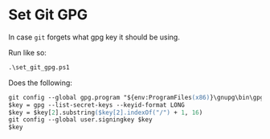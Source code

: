 # Set Git GPG

In case `git` forgets what gpg key it should be using.

Run like so:

```ps
.\set_git_gpg.ps1
```

Does the following:

```ps
git config --global gpg.program "${env:ProgramFiles(x86)}\gnupg\bin\gpg.exe"
$key = gpg --list-secret-keys --keyid-format LONG
$key = $key[2].substring($key[2].indexOf("/") + 1, 16)
git config --global user.signingkey $key
$key
```
